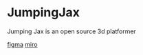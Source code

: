# JumpingJax
Jumping Jax is an open source 3d platformer

[figma](https://www.figma.com/file/uCVdj7E4sTybgiFjlpKKiw/Jumping-Jax)
[miro](https://miro.com/app/board/o9J_kqMdT1M=/)
